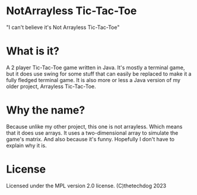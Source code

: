 # NotArrayless Tic-Tac-Toe
"I can't believe it's Not Arrayless Tic-Tac-Toe"
# What is it?
A 2 player Tic-Tac-Toe game written in Java. It's mostly a terminal game, but it does use swing for some stuff that can easily be replaced to 
make it a fully fledged terminal game. It is also more or less a Java version of my older project, Arrayless Tic-Tac-Toe.
# Why the name?
Because unlike my other project, this one is not arrayless. Which means that it does use arrays.
It uses a two-dimensional array to simulate the game's matrix.
And also because it's funny. Hopefully I don't have to explain why it is.
# License
Licensed under the MPL version 2.0 license.
(C)thetechdog 2023
